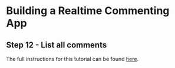 # Building a Realtime Commenting App

## Step 12 - List all comments

The full instructions for this tutorial can be found [here](https://ably.com/tutorials/reactjs-realtime-commenting).
